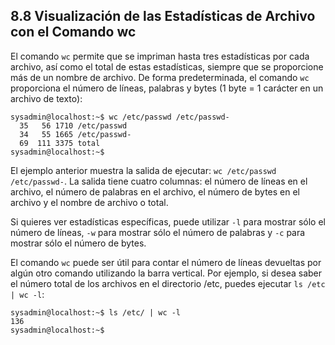 ## 8.8 Visualización de las Estadísticas de Archivo con el Comando wc

El comando `wc` permite que se impriman hasta tres estadísticas por cada archivo, así como el total de estas estadísticas, siempre que se proporcione más de un nombre de archivo. De forma predeterminada, el comando `wc` proporciona el número de líneas, palabras y bytes (1 byte = 1 carácter en un archivo de texto):

```shell-session
sysadmin@localhost:~$ wc /etc/passwd /etc/passwd-                         
  35   56 1710 /etc/passwd                                                
  34   55 1665 /etc/passwd-                                          
  69  111 3375 total                                                      
sysadmin@localhost:~$
```

El ejemplo anterior muestra la salida de ejecutar: `wc /etc/passwd /etc/passwd-`. La salida tiene cuatro columnas: el número de líneas en el archivo, el número de palabras en el archivo, el número de bytes en el archivo y el nombre de archivo o total.

Si quieres ver estadísticas específicas, puede utilizar `-l` para mostrar sólo el número de líneas, `-w` para mostrar sólo el número de palabras y `-c` para mostrar sólo el número de bytes.

El comando `wc` puede ser útil para contar el número de líneas devueltas por algún otro comando utilizando la barra vertical. Por ejemplo, si desea saber el número total de los archivos en el directorio /etc, puedes ejecutar `ls /etc | wc -l`:

```shell-session
sysadmin@localhost:~$ ls /etc/ | wc -l                                  
136                                                                     
sysadmin@localhost:~$
```
